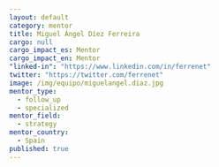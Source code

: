 ```yaml
---
layout: default
category: mentor
title: Miguel Ángel Díez Ferreira
cargo: null
cargo_impact_es: Mentor
cargo_impact_en: Mentor
"linked-in": "https://www.linkedin.com/in/ferrenet"
twitter: "https://twitter.com/ferrenet"
image: /img/equipo/miguelangel.diaz.jpg
mentor_type: 
  - follow_up
  - specialized
mentor_field: 
  - strategy
mentor_country: 
  - Spain
published: true
---
```


